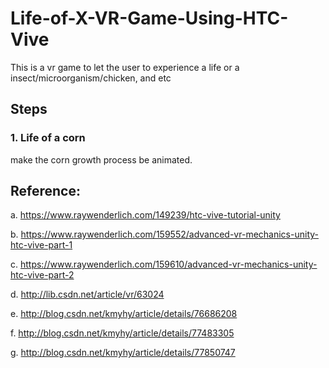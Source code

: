 # Life-of-X-VR-Game-Using-HTC-Vive
This is a vr game to let the user to experience a life or a insect/microorganism/chicken, and etc

## Steps
### 1. Life of a corn
make the corn growth process be animated.


## Reference:
a. https://www.raywenderlich.com/149239/htc-vive-tutorial-unity

b. https://www.raywenderlich.com/159552/advanced-vr-mechanics-unity-htc-vive-part-1

c. https://www.raywenderlich.com/159610/advanced-vr-mechanics-unity-htc-vive-part-2

d. http://lib.csdn.net/article/vr/63024

e. http://blog.csdn.net/kmyhy/article/details/76686208

f. http://blog.csdn.net/kmyhy/article/details/77483305

g. http://blog.csdn.net/kmyhy/article/details/77850747

